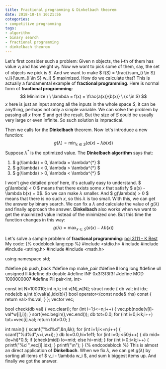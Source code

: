 ```yaml
---
title: Fractional programming & Dinkelbach theorem
date: 2018-10-14 10:21:56
cotegories:
- competitive programming
tags:
- algorithm
- binary search
- fractional programming
- dinkelbach theorem
---
```


Let's first consider such a problem: Given n objects, the i-th of them has value $v_i$ and has weight $w_i$. Now we want to pick some of them, say, the set of objects we pick is $S$. And we want to make $ f(S) = \frac{\sum_{i \in S} v_i}{\sum_{i \in S} w_i} $ maximized. How do we calculate that? 
This is actually a fundamental example of **fractional programming**. Here is normal form of **fractional programming**: 
$$ Minimize \ \ \lambda = f(x) = \frac{a(x)}{b(x)} \ (x \in S) $$ 
$x$ here is just an input among all the inputs in the whole space $S$, it can be anything, perhaps not only a simple variable. We can solve the problem by passing all $x$ from $S$ and get the result. But the size of $S$ could be usually very large or even infinite. So such solution is impractical. 

Then we calls for the **Dinkelbach** theorem. Now let's introduce a new function:
$$ g(\lambda) = \min_{x \in S}{ (a(x) - \lambda b(x)) } $$
Suppose $\lambda^{*}$ is the optimized value. The **Dinkelbach algorithm** says that:
1.    $ g(\lambda) = 0, \lambda = \lambda^{*} $
2.    $ g(\lambda) < 0, \lambda > \lambda^{*} $
3.    $ g(\lambda) > 0, \lambda < \lambda^{*} $ 

I won't give detailed proof here, it's actually easy to understand. $ g(\lambda) < 0 $ means that there exists some $x$ that satisfy $ a(x) - \lambda b(x) = 0$. So we can make $\lambda$ smaller. And $ g(\lambda) > 0 $ means that there is no such $x$, so this $\lambda$ is too small. 
With this, we can get the answer by binary search. We can fix a $\lambda$ and calculate the value of $g(\lambda)$ and finally approach the answer. **Dinkelbach** also works when we want to get the maximized value instead of the minimized one. But this time the function changes in this way:
$$ g(\lambda) = \max_{ x \in S }{(a(x) - \lambda b(x))} $$

Let's solve a sample problem of **fractional programming**: [poj 3111 - K Best](http://poj.org/problem?id=3111)
My code:
{% codeblock lang:cpp %}
#include <stdio.h>
#include <iostream>
#include <algorithm>
#include <string.h>
#include <vector>
#include <math.h>

using namespace std;

#define pb push_back
#define mp make_pair
#define ll long long
#define ull unsigned ll
#define db double
#define INF 0x3f3f3f3f
#define MOD 1000000007
#define PII pair<int, int>

const int N=100010;
int n,k;
int v[N],w[N];
struct node {
    db val;
    int idx;
    node(db a,int b):val(a),idx(b){}
    bool operator<(const node& rhs) const {
        return val>rhs.val;
    }
};
vector<node> vec;

bool check(db val) {
    vec.clear();
    for (int i=1;i<=n;i++) {
        vec.pb(node(v[i]-val*w[i],i));
    }
    sort(vec.begin(),vec.end());
    db tot=0.0;
    for (int i=0;i<k;i++) tot+=vec[i].val;
    return tot>0.0;
}

int main()
{
    scanf("%d%d",&n,&k);
    for (int i=1;i<=n;i++) {
        scanf("%d%d",v+i,w+i);
    }
    db lo=0.0,hi=1e11;
    for (int i=0;i<50;i++) {
        db mid=(lo+hi)*0.5;
        if (check(mid)) lo=mid;
        else hi=mid;
    }
    for (int i=0;i<k;i++) {
        printf("%d ",vec[i].idx);
    }
    printf("\n");
}
{% endcodeblock %}
This is almost an direct application of **Dinkelbach**. When we fix $\lambda$, we can get $g(\lambda)$ by sorting all items of $ v_i - \lambda w_i $, and sum k biggest items up. And finally we got the answer. 

